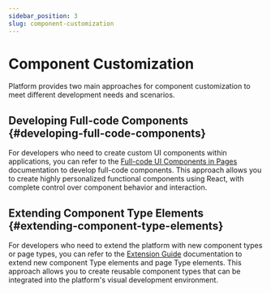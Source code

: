```yaml
---
sidebar_position: 3
slug: component-customization
---
```


# Component Customization

Platform provides two main approaches for component customization to meet different development needs and scenarios.

## Developing Full-code Components {#developing-full-code-components}

For developers who need to create custom UI components within applications, you can refer to the [Full-code UI Components in Pages](../fullcode-ui-components-in-pages/) documentation to develop full-code components. This approach allows you to create highly personalized functional components using React, with complete control over component behavior and interaction.

## Extending Component Type Elements {#extending-component-type-elements}

For developers who need to extend the platform with new component types or page types, you can refer to the [Extension Guide](../../extguide/) documentation to extend new component Type elements and page Type elements. This approach allows you to create reusable component types that can be integrated into the platform's visual development environment.